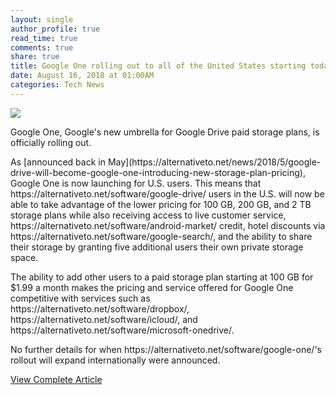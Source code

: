 ```yaml
---
layout: single
author_profile: true
read_time: true
comments: true
share: true
title: Google One rolling out to all of the United States starting today, other countries soon
date: August 16, 2018 at 01:00AM
categories: Tech News
---
```

<img class="align-center" src="%20http://ifttt.com/images/no_image_card.png">
<p>Google One, Google's new umbrella for Google Drive paid storage plans, is officially rolling out.</p><p>As [announced back in May](https://alternativeto.net/news/2018/5/google-drive-will-become-google-one-introducing-new-storage-plan-pricing), Google One is now launching for U.S. users. This means that https://alternativeto.net/software/google-drive/ users in the U.S. will now be able to take advantage of the lower pricing for 100 GB, 200 GB, and 2 TB storage plans while also receiving access to live customer service, https://alternativeto.net/software/android-market/ credit, hotel discounts via https://alternativeto.net/software/google-search/, and the ability to share their storage by granting five additional users their own private storage space.</p><p>The ability to add other users to a paid storage plan starting at 100 GB for $1.99 a month makes the pricing and service offered for Google One competitive with services such as https://alternativeto.net/software/dropbox/, https://alternativeto.net/software/icloud/, and https://alternativeto.net/software/microsoft-onedrive/.</p><p>No further details for when https://alternativeto.net/software/google-one/'s rollout will expand internationally were announced.</p>

<a class="btn btn--info" href="https://alternativeto.net/news/2018/8/google-one-rolling-out-to-all-of-the-united-states-starting-today-other-countries-soon">View Complete Article</a>